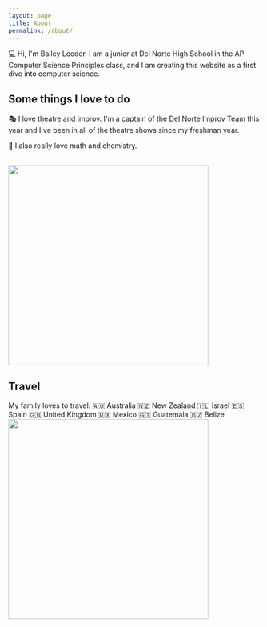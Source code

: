 ```yaml
---
layout: page
title: About
permalink: /about/
---
```


💻 Hi, I'm Bailey Leeder. I am a junior at Del Norte High School in the AP Computer Science Principles class, and I am creating this website as a first dive into computer science.

<h2>Some things I love to do</h2>


🎭  I love theatre and improv. I'm a captain of the Del Norte Improv Team this year and I've been in all of the theatre shows since my freshman year. 

🧪 I also really love math and chemistry.

<br>

<img src="/Bailey-GitHub-Playground//images/me.jpg" height="400"> 


<h2>Travel</h2>
My family loves to travel:
🇦🇺 Australia
🇳🇿 New Zealand 
🇮🇱 Israel
🇪🇸 Spain
🇬🇧 United Kingdom
🇲🇽 Mexico
🇬🇹 Guatemala
🇧🇿 Belize
<img src="/Bailey-GitHub-Playground//images/new_zealand.jpg" height="400"> 